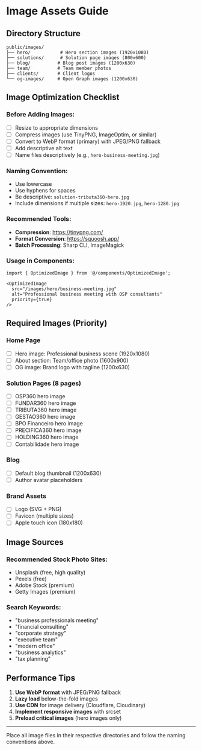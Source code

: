 # Image Assets Guide

## Directory Structure

```
public/images/
├── hero/           # Hero section images (1920x1080)
├── solutions/      # Solution page images (800x600)
├── blog/          # Blog post images (1200x630)
├── team/          # Team member photos
├── clients/       # Client logos
└── og-images/     # Open Graph images (1200x630)
```

## Image Optimization Checklist

### Before Adding Images:
- [ ] Resize to appropriate dimensions
- [ ] Compress images (use TinyPNG, ImageOptim, or similar)
- [ ] Convert to WebP format (primary) with JPEG/PNG fallback
- [ ] Add descriptive alt text
- [ ] Name files descriptively (e.g., `hero-business-meeting.jpg`)

### Naming Convention:
- Use lowercase
- Use hyphens for spaces
- Be descriptive: `solution-tributa360-hero.jpg`
- Include dimensions if multiple sizes: `hero-1920.jpg`, `hero-1280.jpg`

### Recommended Tools:
- **Compression**: https://tinypng.com/
- **Format Conversion**: https://squoosh.app/
- **Batch Processing**: Sharp CLI, ImageMagick

### Usage in Components:
```tsx
import { OptimizedImage } from '@/components/OptimizedImage';

<OptimizedImage
  src="/images/hero/business-meeting.jpg"
  alt="Professional business meeting with OSP consultants"
  priority={true}
/>
```

## Required Images (Priority)

### Home Page
- [ ] Hero image: Professional business scene (1920x1080)
- [ ] About section: Team/office photo (1600x900)
- [ ] OG image: Brand logo with tagline (1200x630)

### Solution Pages (8 pages)
- [ ] OSP360 hero image
- [ ] FUNDAR360 hero image
- [ ] TRIBUTA360 hero image
- [ ] GESTAO360 hero image
- [ ] BPO Financeiro hero image
- [ ] PRECIFICA360 hero image
- [ ] HOLDING360 hero image
- [ ] Contabilidade hero image

### Blog
- [ ] Default blog thumbnail (1200x630)
- [ ] Author avatar placeholders

### Brand Assets
- [ ] Logo (SVG + PNG)
- [ ] Favicon (multiple sizes)
- [ ] Apple touch icon (180x180)

## Image Sources

### Recommended Stock Photo Sites:
- Unsplash (free, high quality)
- Pexels (free)
- Adobe Stock (premium)
- Getty Images (premium)

### Search Keywords:
- "business professionals meeting"
- "financial consulting"
- "corporate strategy"
- "executive team"
- "modern office"
- "business analytics"
- "tax planning"

## Performance Tips

1. **Use WebP format** with JPEG/PNG fallback
2. **Lazy load** below-the-fold images
3. **Use CDN** for image delivery (Cloudflare, Cloudinary)
4. **Implement responsive images** with srcset
5. **Preload critical images** (hero images only)

---

Place all image files in their respective directories and follow the naming conventions above.

